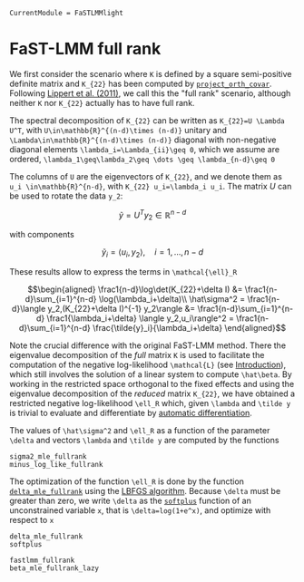 ```@meta
CurrentModule = FaSTLMMlight
```

# FaST-LMM full rank

We first consider the scenario where ``K`` is defined by a square semi-positive definite matrix and ``K_{22}`` has been computed by [`project_orth_covar`](@ref). Following [Lippert et al. (2011)](https://europepmc.org/article/med/21892150), we call this the "full rank" scenario, although neither ``K`` nor ``K_{22}`` actually has to have full rank.

The spectral decomposition of ``K_{22}`` can be written as ``K_{22}=U \Lambda U^T``, with ``U\in\mathbb{R}^{(n-d)\times (n-d)}`` unitary and ``\Lambda\in\mathbb{R}^{(n-d)\times (n-d)}`` diagonal with non-negative diagonal elements ``\lambda_i=\Lambda_{ii}\geq 0``, which we assume are ordered, ``\lambda_1\geq\lambda_2\geq \dots \geq \lambda_{n-d}\geq 0``

The columns of ``U`` are the eigenvectors of ``K_{22}``, and we denote them as ``u_i \in\mathbb{R}^{n-d}``, with ``K_{22} u_i=\lambda_i u_i``. The matrix $U$ can be used to rotate the data ``y_2``:

```math
\tilde{y} = U^T y_2 \in \mathbb{R}^{n-d}
```

with components

```math
\tilde{y}_i = \langle u_i,y_2\rangle,\quad i=1,\dots,n-d
```


These results allow to express the terms in ``\mathcal{\ell}_R`` 

```math
\begin{aligned}
   \frac1{n-d}\log\det(K_{22}+\delta I) &= \frac1{n-d}\sum_{i=1}^{n-d} \log(\lambda_i+\delta)\\
  \hat\sigma^2 = \frac1{n-d}\langle y_2,(K_{22}+\delta I)^{-1} y_2\rangle &= \frac1{n-d}\sum_{i=1}^{n-d} \frac1{\lambda_i+\delta} \langle y_2,u_i\rangle^2 = \frac1{n-d}\sum_{i=1}^{n-d} \frac{\tilde{y}_i}{\lambda_i+\delta}
\end{aligned}
```

Note the crucial difference with the original FaST-LMM method. There the eigenvalue decomposition of the *full* matrix ``K`` is used to facilitate the computation of the negative log-likelihood ``\mathcal{L}`` (see [Introduction](@ref)), which still involves the solution of a linear system to compute ``\hat\beta``. By working in the restricted space orthogonal to the fixed effects and using the eigenvalue decomposition of the *reduced* matrix ``K_{22}``, we have obtained a restricted negative log-likelihood ``\ell_R`` which, given ``\lambda`` and ``\tilde y`` is trivial to evaluate and differentiate by  [automatic differentiation](https://julianlsolvers.github.io/Optim.jl/stable/user/gradientsandhessians/#Automatic-differentiation).

The values of ``\hat\sigma^2`` and ``\ell_R``  as a function of the parameter ``\delta`` and vectors ``\lambda`` and ``\tilde y`` are computed by the functions

```@docs
sigma2_mle_fullrank
minus_log_like_fullrank
```

The optimization of the function ``\ell_R`` is done by the function [`delta_mle_fullrank`](@ref) using the [LBFGS algorithm](https://julianlsolvers.github.io/Optim.jl/stable/algo/lbfgs/). Because ``\delta`` must be greater than zero, we write ``\delta`` as the [`softplus`](@ref) function of an unconstrained variable ``x``, that is ``\delta=log(1+e^x)``, and optimize with respect to ``x``

```@docs
delta_mle_fullrank
softplus
```

```@docs
fastlmm_fullrank
beta_mle_fullrank_lazy
```